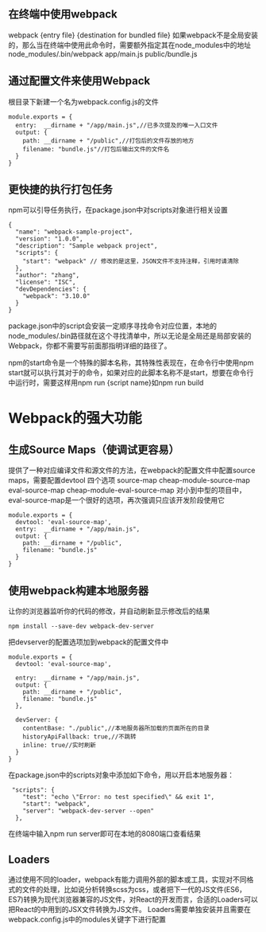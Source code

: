 ## 在终端中使用webpack
webpack {entry file} {destination for bundled file}
如果webpack不是全局安装的，那么当在终端中使用此命令时，需要额外指定其在node_modules中的地址
node_modules/.bin/webpack app/main.js public/bundle.js

## 通过配置文件来使用Webpack
根目录下新建一个名为webpack.config.js的文件
```
module.exports = {
  entry:  __dirname + "/app/main.js",//已多次提及的唯一入口文件
  output: {
    path: __dirname + "/public",//打包后的文件存放的地方
    filename: "bundle.js"//打包后输出文件的文件名
  }
}
```

## 更快捷的执行打包任务
npm可以引导任务执行，在package.json中对scripts对象进行相关设置
```
{
  "name": "webpack-sample-project",
  "version": "1.0.0",
  "description": "Sample webpack project",
  "scripts": {
    "start": "webpack" // 修改的是这里，JSON文件不支持注释，引用时请清除
  },
  "author": "zhang",
  "license": "ISC",
  "devDependencies": {
    "webpack": "3.10.0"
  }
}
```
package.json中的script会安装一定顺序寻找命令对应位置，本地的node_modules/.bin路径就在这个寻找清单中，所以无论是全局还是局部安装的Webpack，你都不需要写前面那指明详细的路径了。

npm的start命令是一个特殊的脚本名称，其特殊性表现在，在命令行中使用npm start就可以执行其对于的命令，如果对应的此脚本名称不是start，想要在命令行中运行时，需要这样用npm run {script name}如npm run build

# Webpack的强大功能
## 生成Source Maps（使调试更容易）
提供了一种对应编译文件和源文件的方法，在webpack的配置文件中配置source maps，需要配置devtool
四个选项 source-map cheap-module-source-map eval-source-map cheap-module-eval-source-map
对小到中型的项目中，eval-source-map是一个很好的选项，再次强调只应该开发阶段使用它
```
module.exports = {
  devtool: 'eval-source-map',
  entry:  __dirname + "/app/main.js",
  output: {
    path: __dirname + "/public",
    filename: "bundle.js"
  }
}
```
## 使用webpack构建本地服务器
让你的浏览器监听你的代码的修改，并自动刷新显示修改后的结果
```
npm install --save-dev webpack-dev-server
```
把devserver的配置选项加到webpack的配置文件中
```
module.exports = {
  devtool: 'eval-source-map',

  entry:  __dirname + "/app/main.js",
  output: {
    path: __dirname + "/public",
    filename: "bundle.js"
  },

  devServer: {
    contentBase: "./public",//本地服务器所加载的页面所在的目录
    historyApiFallback: true,//不跳转
    inline: true//实时刷新
  } 
}
```
在package.json中的scripts对象中添加如下命令，用以开启本地服务器：
```
 "scripts": {
    "test": "echo \"Error: no test specified\" && exit 1",
    "start": "webpack",
    "server": "webpack-dev-server --open"
  },
  ```
  在终端中输入npm run server即可在本地的8080端口查看结果

## Loaders
通过使用不同的loader，webpack有能力调用外部的脚本或工具，实现对不同格式的文件的处理，比如说分析转换scss为css，或者把下一代的JS文件(ES6，ES7)转换为现代浏览器兼容的JS文件，对React的开发而言，合适的Loaders可以把React的中用到的JSX文件转换为JS文件。
Loaders需要单独安装并且需要在webpack.config.js中的modules关键字下进行配置